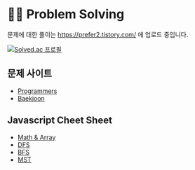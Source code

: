 # 👩‍💻 Problem Solving
문제에 대한 풀이는 https://prefer2.tistory.com/ 에 업로드 중입니다.

[![Solved.ac 프로필](http://mazassumnida.wtf/api/v2/generate_badge?boj=prefer2)](https://solved.ac/prefer2)

## 문제 사이트
- [Programmers](https://programmers.co.kr/)
- [Baekjoon](https://www.acmicpc.net/)

## Javascript Cheet Sheet
- [Math & Array](https://github.com/prefer2/algorithm/blob/main/cheetsheet/math.md)
- [DFS](https://github.com/prefer2/algorithm/blob/main/cheetsheet/DFS.md)
- [BFS](https://github.com/prefer2/algorithm/blob/main/cheetsheet/BFS.md)
- [MST](https://github.com/prefer2/algorithm/blob/main/cheetsheet/MST.md)
